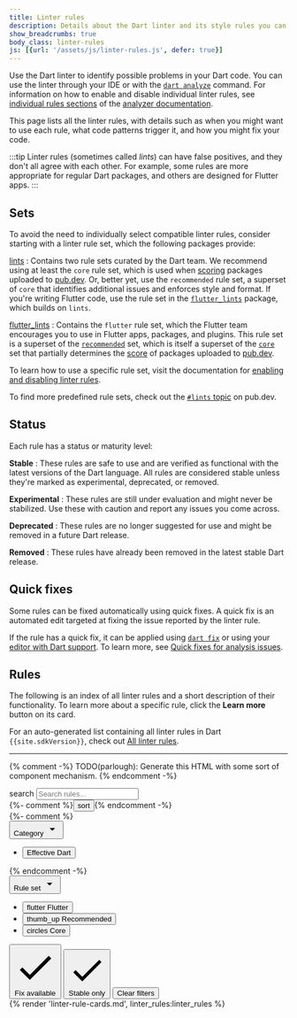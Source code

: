 ```yaml
---
title: Linter rules
description: Details about the Dart linter and its style rules you can choose.
show_breadcrumbs: true
body_class: linter-rules
js: [{url: '/assets/js/linter-rules.js', defer: true}]
---
```


Use the Dart linter to identify possible problems in your Dart code.
You can use the linter through your IDE
or with the [`dart analyze`](/tools/dart-analyze) command.
For information on how to enable and disable individual linter rules, see
[individual rules sections][] of the [analyzer documentation][].

[individual rules sections]: /tools/analysis#individual-rules
[analyzer documentation]: /tools/analysis

This page lists all the linter rules,
with details such as when you might want to use each rule,
what code patterns trigger it, and
how you might fix your code.

:::tip
Linter rules (sometimes called _lints_) can have false positives,
and they don't all agree with each other.
For example, some rules are more appropriate for regular Dart packages,
and others are designed for Flutter apps.
:::

<a id="predefined-rule-sets"></a>
## Sets

To avoid the need to individually select compatible linter rules,
consider starting with a linter rule set,
which the following packages provide:

<a id="lints"></a>

[lints][]
: Contains two rule sets curated by the Dart team. 
  We recommend using at least the `core` rule set, 
  which is used when [scoring]({{site.pub}}/help/scoring) 
  packages uploaded to [pub.dev]({{site.pub}}). 
  Or, better yet, use the `recommended` rule set, 
  a superset of `core` that identifies additional issues
  and enforces style and format. 
  If you're writing Flutter code, 
  use the rule set in the [`flutter_lints`](#flutter_lints) package,
  which builds on `lints`.

<a id="flutter_lints"></a>

[flutter_lints][]
: Contains the `flutter` rule set,
  which the Flutter team encourages you to use
  in Flutter apps, packages, and plugins.
  This rule set is a superset of the [`recommended`](#lints) set,
  which is itself a superset of the [`core`](#lints) set that
  partially determines the [score]({{site.pub}}/help/scoring) of
  packages uploaded to [pub.dev]({{site.pub}}).

[lints]: {{site.pub-pkg}}/lints
[flutter_lints]: {{site.pub-pkg}}/flutter_lints

To learn how to use a specific rule set,
visit the documentation for [enabling and disabling linter rules][].

To find more predefined rule sets,
check out the [`#lints` topic]({{site.pub-pkg}}?q=topic:lints) on pub.dev.

[enabling and disabling linter rules]: /tools/analysis#enabling-linter-rules

<a id="maturity-levels"></a>
## Status

Each rule has a status or maturity level:

**Stable**
: These rules are safe to use and are verified as functional
  with the latest versions of the Dart language.
  All rules are considered stable unless
  they're marked as experimental, deprecated, or removed.

**Experimental**
: These rules are still under evaluation and might never be stabilized.
  Use these with caution and report any issues you come across.

**Deprecated**
: These rules are no longer suggested for use
  and might be removed in a future Dart release.

**Removed**
: These rules have already been removed in the
  latest stable Dart release.

## Quick fixes

Some rules can be fixed automatically using quick fixes.
A quick fix is an automated edit 
targeted at fixing the issue
reported by the linter rule.

If the rule has a quick fix,
it can be applied using [`dart fix`](/tools/dart-fix)
or using your [editor with Dart support](/tools#editors).
To learn more, see [Quick fixes for analysis issues][].

[Quick fixes for analysis issues]: https://medium.com/dartlang/quick-fixes-for-analysis-issues-c10df084971a

## Rules

The following is an index of all linter rules and 
a short description of their functionality.
To learn more about a specific rule, 
click the **Learn more** button on its card.

For an auto-generated list containing all linter rules
in Dart `{{site.sdkVersion}}`,
check out [All linter rules](/tools/linter-rules/all).

---

{% comment -%}
TODO(parlough): Generate this HTML with some sort of component mechanism.
{% endcomment -%}

<section id="filter-and-search" class="hidden">
  <div class="search-row">
    <div class="search-wrapper">
      <span class="material-symbols leading-icon" aria-hidden="true">search</span>
      <input type="search" placeholder="Search rules..." aria-label="Search linter rules by names">
    </div>
    {%- comment %}<button class="empty-button" id="sort">
      <span class="material-symbols">sort</span>
    </button>{% endcomment -%}
  </div>

  <div class="chip-set">
    {%- comment %}<div class="button-menu-wrapper">
      <button class="chip select-chip" data-menu="category-menu" data-title="Category" aria-controls="category-menu" aria-expanded="false">
        <span class="label">Category</span>
        <svg class="chip-icon trailing-icon" width="24" height="24" viewBox="0 0 24 24" aria-hidden="true">
          <path d="M7 10l5 5 5-5H7z"></path>
        </svg>
      </button>
      <div id="category-menu" class="select-menu">
        <ul role="listbox">
          <li><button role="option" aria-selected="false"><span class="label">Effective Dart</span></button></li>
        </ul>
      </div>
    </div>{% endcomment -%}
    <div class="button-menu-wrapper">
      <button class="chip select-chip" data-menu="rule-set-menu" data-title="Rule set" aria-controls="rule-set-menu" aria-expanded="false">
        <span class="label">Rule set</span>
        <svg class="chip-icon trailing-icon" width="24" height="24" viewBox="0 0 24 24" aria-hidden="true">
          <path d="M7 10l5 5 5-5H7z"></path>
        </svg>
      </button>
      <div id="rule-set-menu" class="select-menu">
      <ul role="listbox">
      <li><button data-filter="inFlutter" role="option" aria-selected="false">
        <span class="material-symbols" aria-hidden="true">flutter</span>
        <span class="label">Flutter</span>
      </button></li>
      <li><button data-filter="inRecommended" role="option" aria-selected="false">
        <span class="material-symbols" aria-hidden="true">thumb_up</span>
        <span class="label">Recommended</span>
      </button></li>
      <li><button data-filter="inCore" role="option" aria-selected="false">
        <span class="material-symbols" aria-hidden="true">circles</span>
        <span class="label">Core</span>
      </button></li>
      </ul>
      </div>
    </div>
    <button class="chip filter-chip" data-filter="hasFix" role="checkbox" aria-checked="false" aria-label="Show only lints with a fix available">
      <svg class="chip-icon leading-icon" viewBox="0 0 18 18" aria-hidden="true">
        <path d="M6.75012 12.1274L3.62262 8.99988L2.55762 10.0574L6.75012 14.2499L15.7501 5.24988L14.6926 4.19238L6.75012 12.1274Z"></path>
      </svg>
      <span class="label">Fix available</span>
    </button>
    <button class="chip filter-chip" data-filter="stable" role="checkbox" aria-checked="false" aria-label="Show only released, stable rules">
      <svg class="chip-icon leading-icon" viewBox="0 0 18 18" aria-hidden="true">
        <path d="M6.75012 12.1274L3.62262 8.99988L2.55762 10.0574L6.75012 14.2499L15.7501 5.24988L14.6926 4.19238L6.75012 12.1274Z"></path>
      </svg>
      <span class="label">Stable only</span>
    </button>
    <button class="empty-button" id="reset-filters">Clear filters</button>
  </div>
</section>

<section class="content-search-results">
  <div class="card-container" id="card-container">
    {% render 'linter-rule-cards.md', linter_rules:linter_rules %}
  </div>
</section>

[Dart style guide]: /effective-dart/style
